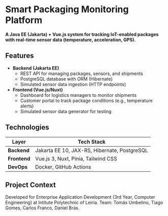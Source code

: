 # Smart Packaging Monitoring Platform  
**A Java EE (Jakarta) + Vue.js system for tracking IoT-enabled packages with real-time sensor data (temperature, acceleration, GPS).**  

## Features  
- **Backend (Jakarta EE)**  
  - REST API for managing packages, sensors, and shipments  
  - PostgreSQL database with ORM (Hibernate)  
  - Simulated sensor data ingestion (HTTP endpoints)  
- **Frontend (Vue.js/Nuxt)**  
  - Dashboard for logistics managers to monitor shipments  
  - Customer portal to track package conditions (e.g., temperature alerts)  
  - Simulated sensor data generator for testing  

## Technologies  
| Layer          | Tech Stack |  
|----------------|------------|  
| **Backend**    | Jakarta EE 10, JAX-RS, Hibernate, PostgreSQL |  
| **Frontend**   | Vue.js 3, Nuxt, Pinia, Tailwind CSS |  
| **DevOps**     | Docker, GitHub Actions |  

## Project Context
Developed for Enterprise Application Development (3rd Year, Computer Engineering) at Intitute Polytechnic of Leiria.
Team: Tomás Umbelino, Tiago Gomes, Carlos Franco, Daniel Brás.
